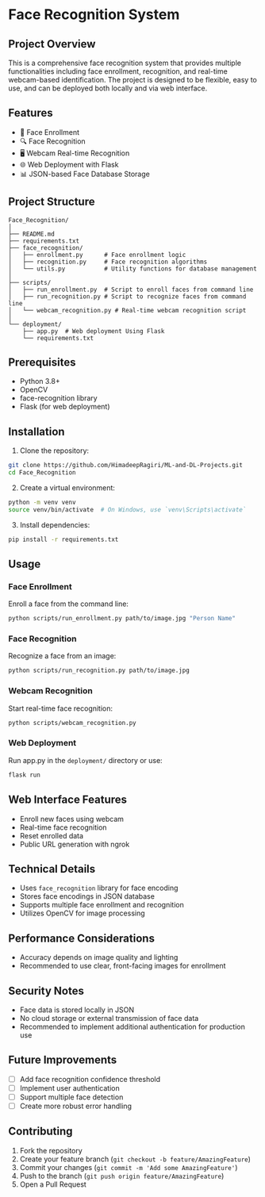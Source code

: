 # Face Recognition System

## Project Overview

This is a comprehensive face recognition system that provides multiple functionalities including face enrollment, recognition, and real-time webcam-based identification. The project is designed to be flexible, easy to use, and can be deployed both locally and via web interface.

## Features

- 📸 Face Enrollment
- 🔍 Face Recognition
- 🖥️ Webcam Real-time Recognition
- 🌐 Web Deployment with Flask
- 📊 JSON-based Face Database Storage

## Project Structure

```
Face_Recognition/
│
├── README.md
├── requirements.txt
├── face_recognition/
│   ├── enrollment.py      # Face enrollment logic
│   ├── recognition.py     # Face recognition algorithms
│   └── utils.py           # Utility functions for database management
│
├── scripts/
│   ├── run_enrollment.py  # Script to enroll faces from command line
│   ├── run_recognition.py # Script to recognize faces from command line
│   └── webcam_recognition.py # Real-time webcam recognition script
│   
└── deployment/
    ├── app.py  # Web deployment Using Flask
    └── requirements.txt
```

## Prerequisites

- Python 3.8+
- OpenCV
- face-recognition library
- Flask (for web deployment)

## Installation

1. Clone the repository:
```bash
git clone https://github.com/HimadeepRagiri/ML-and-DL-Projects.git
cd Face_Recognition
```

2. Create a virtual environment:
```bash
python -m venv venv
source venv/bin/activate  # On Windows, use `venv\Scripts\activate`
```

3. Install dependencies:
```bash
pip install -r requirements.txt
```

## Usage

### Face Enrollment

Enroll a face from the command line:
```bash
python scripts/run_enrollment.py path/to/image.jpg "Person Name"
```

### Face Recognition

Recognize a face from an image:
```bash
python scripts/run_recognition.py path/to/image.jpg
```

### Webcam Recognition

Start real-time face recognition:
```bash
python scripts/webcam_recognition.py
```

### Web Deployment

Run app.py in the `deployment/` directory or use:
```bash
flask run
```

## Web Interface Features

- Enroll new faces using webcam
- Real-time face recognition
- Reset enrolled data
- Public URL generation with ngrok

## Technical Details

- Uses `face_recognition` library for face encoding
- Stores face encodings in JSON database
- Supports multiple face enrollment and recognition
- Utilizes OpenCV for image processing

## Performance Considerations

- Accuracy depends on image quality and lighting
- Recommended to use clear, front-facing images for enrollment

## Security Notes

- Face data is stored locally in JSON
- No cloud storage or external transmission of face data
- Recommended to implement additional authentication for production use

## Future Improvements

- [ ] Add face recognition confidence threshold
- [ ] Implement user authentication
- [ ] Support multiple face detection
- [ ] Create more robust error handling

## Contributing

1. Fork the repository
2. Create your feature branch (`git checkout -b feature/AmazingFeature`)
3. Commit your changes (`git commit -m 'Add some AmazingFeature'`)
4. Push to the branch (`git push origin feature/AmazingFeature`)
5. Open a Pull Request

